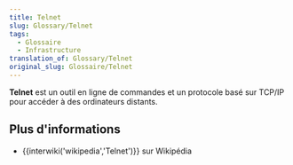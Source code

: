 ```yaml
---
title: Telnet
slug: Glossary/Telnet
tags:
  - Glossaire
  - Infrastructure
translation_of: Glossary/Telnet
original_slug: Glossaire/Telnet
---
```

**Telnet** est un outil en ligne de commandes et un protocole basé sur TCP/IP pour accéder à des ordinateurs distants.

## Plus d'informations

- {{interwiki('wikipedia','Telnet')}} sur Wikipédia

